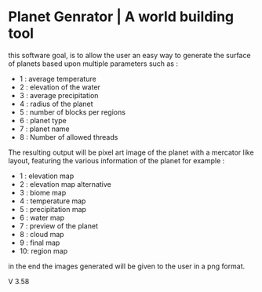 # Planet Genrator | A world building tool

this software goal, is to allow the user an easy way to 
generate the surface of planets based upon multiple parameters
such as :
 - 1 : average temperature
 - 2 : elevation of the water
 - 3 : average precipitation
 - 4 : radius of the planet
 - 5 : number of blocks per regions
 - 6 : planet type
 - 7 : planet name
 - 8 : Number of allowed threads

The resulting output will be pixel art image of the planet
with a mercator like layout, featuring the various information 
of the planet for example :
 - 1 : elevation map
 - 2 : elevation map alternative
 - 3 : biome map
 - 4 : temperature map
 - 5 : precipitation map
 - 6 : water map
 - 7 : preview of the planet
 - 8 : cloud map
 - 9 : final map
 - 10: region map

in the end the images generated will be given to the user in a png format.

V 3.58